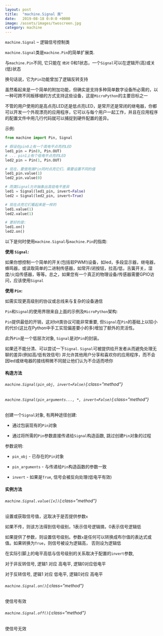 ```yaml
---
layout: post
title:  "machine.Signal 类"
date:   2019-08-18 0:0:0 +0000
image: /assets/images/twoscreen.jpg
category: machine
---
```


`machine.Signal` – 逻辑信号控制类

`machine.Signal`类是`machine.Pin`的简单扩展类. 

与`machine.Pin`不同, 它只能在 `绝对` 0和1状态，一个`Signal`可以在逻辑开(高)或关(低)状态

换句话说，它为`Pin`功能曾加了逻辑反转支持

虽然看起来是一个简单的附加功能，但确实是支持多种简单数字设备所必需的，以一种可跨不同板移植的方式支持这些设备，这是`MicroPython`的主要目标之一

不管的用户使用的是高点亮LED还是低点亮LED，是常开还是常闭的继电器，你都可以开发一个外观漂亮的应用程序，它可以与每个用户一起工作，并且在应用程序的配置文件中用几行代码就可以捕捉到硬件配置的差异。

示例:
```py
from machine import Pin, Signal

# 假设在pin0上有一个高电平点亮的LED
led1_pin = Pin(0, Pin.OUT)
# ... pin1上有个低电平点亮的LED
led2_pin = Pin(1, Pin.OUT)

# 现在，要使用类Pin同时点亮它们，需要设置不同的值
led1_pin.value(1)
led2_pin.value(0)

# 而类Signal允许抽象出高低电平差异
led1 = Signal(led1_pin, invert=False)
led2 = Signal(led2_pin, invert=True)

# 现在点亮它们看起来是一样的
led1.value(1)
led2.value(1)

# 更好的是:
led1.on()
led2.on()
```

以下是何时使用`machine.Signal`与`machine.Pin`的指南:

__使用 `Signal`:__

如果你想控制一个简单的开关(包括软PWM!)设备，如led，多段显示器，继电器，蜂鸣器，或读取简单的二进制传感器，如常开/闭按钮，拉高/低，舌簧开关，湿度/火焰传感器，等等。总之，如果您有一个真正的物理设备/传感器需要GPIO访问，应该使用`Signal`

__使用 `Pin`:__

如需实现更高级别的协议或总线来与复杂的设备通信


`Pin`和`Signal`的使用界限来自上面的示例及`MicroPython`架构:

`Pin`提供最低的开销，这对bit类协议可能非常重要, 但`Signal`在`Pin`的基础上以较小的代价(这比在Python中手工实现偏差要小的多)增加了额外的灵活性。

此外`Pin`是一个低层次对象, `Signal`是对`Pin`的封装。

如果还不能分清、可以尝试一下`Signal`. `Signal`可被提供给开发者从而避免处理无聊的差异(例如高/低有效信号)
并允许其他用户分享和喜欢你的应用程序，而不会因led或继电器的接线稍微不同就让他们认为不合适而喷你

#### 构造方法

###### `machine.Signal(pin_obj, invert=False)`{:class="method"}
###### `machine.Signal(pin_arguments..., *, invert=False)`{:class="method"}

创建一个`Signal`对象, 有两种途径创建:

- 通过包装现有的`Pin`对象

- 通过将所需的`Pin`参数直接传递给`Signal`构造函数, 跳过创建`Pin`对象的过程

参数说明:

- `pin_obj` - 已存在的`Pin`对象

- `pin_arguments` - 与传递给`Pin`构造函数的参数一致

- `invert` - 如果是`True`, 信号会被反向处理(低电平有效)


#### 实例方法

###### `machine.Signal.value([x])`{:class="method"}

设置或获取信号值，这取决于是否提供参数`x`

如果不传，则该方法得到信号级别，1表示信号逻辑搞，0表示信号逻辑低

如果提供了参数，则设置信号级别。参数`x`是任何可以转换成布尔值的表达式或值。如果转换为`True`，则信号被设为逻辑高， 否则设为逻辑低

在实际引脚上的电平高低与信号级别的关系取决于配置的`invert`参数, 

对于非反转信号, 逻辑1 对应 高电平, 逻辑0对应低电平

对于反转信号, 逻辑1 对应 低电平, 逻辑0对应 高电平


###### `machine.Signal.on()`{:class="method"}

使信号有效

###### `machine.Signal.off()`{:class="method"}

使信号无效